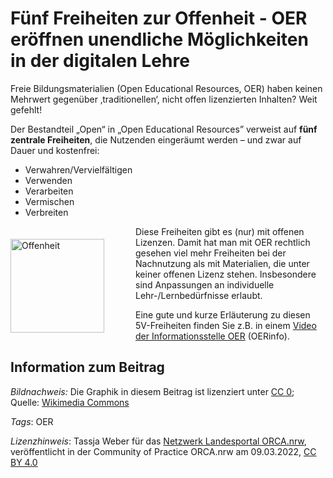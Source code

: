 # Fünf Freiheiten zur Offenheit - OER eröffnen unendliche Möglichkeiten in der digitalen Lehre

Freie  Bildungsmaterialien (Open Educational Resources, OER) haben keinen  Mehrwert gegenüber ‚traditionellen‘, nicht offen lizenzierten Inhalten?  Weit gefehlt!
 
Der Bestandteil „Open“ in „Open Educational Resources” verweist auf **fünf zentrale Freiheiten**, die Nutzenden eingeräumt werden – und zwar auf Dauer und kostenfrei:
 
- Verwahren/Vervielfältigen
- Verwenden
- Verarbeiten
- Vermischen
- Verbreiten

<img src="https://github.com/lindahalm-hsbi/infOERmiert/assets/149470817/b016e961-c1ff-47c0-8b0f-6a0c4bd49386" style="float:left; margin: 20px 50px 0px 0px" alt="Offenheit" title="Offenheit" width="150"/> 

Diese Freiheiten gibt es (nur) mit offenen Lizenzen. Damit hat man  mit OER rechtlich gesehen viel mehr Freiheiten bei der Nachnutzung als  mit Materialien, die unter keiner offenen Lizenz stehen. Insbesondere  sind Anpassungen an individuelle Lehr-/Lernbedürfnisse erlaubt.
 
Eine gute und kurze Erläuterung zu diesen 5V-Freiheiten finden Sie z.B. in einem [Video der Informationsstelle OER](https://www.youtube.com/watch?v=ai2lZ8e4W8Y) (OERinfo).

## Information zum Beitrag

*Bildnachweis:* Die Graphik in diesem Beitrag ist lizenziert unter [CC 0](https://creativecommons.org/publicdomain/zero/1.0/legalcode); Quelle: [Wikimedia Commons](https://commons.wikimedia.org/wiki/Category:Open_access_in_Brandenburg)

 *Tags*: OER

 *Lizenzhinweis*: Tassja Weber für das <a href="http://www.orca.nrw/ueber-uns/netzwerk" target="_blank">Netzwerk Landesportal ORCA.nrw</a>, veröffentlicht in der Community of Practice ORCA.nrw am 09.03.2022, <a href="https://creativecommons.org/licenses/by/4.0/" target="_blank">CC BY 4.0</a>
